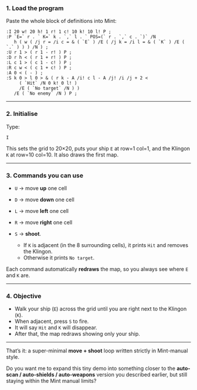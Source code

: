 
### 1. Load the program

Paste the whole block of definitions into Mint:

```
:I 20 w! 20 h! 1 r! 1 c! 10 k! 10 l! P ;
:P `E=` r . ` K=` k . `,` l . ` POS=(` r . `,` c . `)` /N 
   h ( w ( /j r = /i c = & ( `E` ) /E ( /j k = /i l = & ( `K` ) /E ( `.` ) ) ) /N ) ;
:U r 1 > ( r 1 - r! ) P ;
:D r h < ( r 1 + r! ) P ;
:L c 1 > ( c 1 - c! ) P ;
:R c w < ( c 1 + c! ) P ;
:A 0 < ( - ) ;
:S k 0 > l 0 > & ( r k - A /i! c l - A /j! /i /j + 2 < 
     ( `Hit` /N 0 k! 0 l! ) 
     /E ( `No target` /N ) ) 
   /E ( `No enemy` /N ) P ;
```

---

### 2. Initialise

Type:

```
I
```

This sets the grid to 20×20, puts your ship `E` at row=1 col=1, and the Klingon `K` at row=10 col=10. It also draws the first map.

---

### 3. Commands you can use

* `U` → move **up** one cell
* `D` → move **down** one cell
* `L` → move **left** one cell
* `R` → move **right** one cell
* `S` → **shoot**.

  * If `K` is adjacent (in the 8 surrounding cells), it prints `Hit` and removes the Klingon.
  * Otherwise it prints `No target`.

Each command automatically **redraws** the map, so you always see where `E` and `K` are.

---

### 4. Objective

* Walk your ship (`E`) across the grid until you are right next to the Klingon (`K`).
* When adjacent, press `S` to fire.
* It will say `Hit` and `K` will disappear.
* After that, the map redraws showing only your ship.

---

That’s it: a super-minimal **move + shoot** loop written strictly in Mint-manual style.

Do you want me to expand this tiny demo into something closer to the **auto-scan / auto-shields / auto-weapons** version you described earlier, but still staying within the Mint manual limits?

